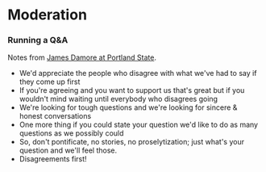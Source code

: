 # Moderation

### Running a Q&A

Notes from [James Damore at Portland State](https://youtu.be/VCrQ3EU8_PM?t=3209).

* We'd appreciate the people who disagree with what we've had to say if they come up first
* If you're agreeing and you want to support us that's great but if you wouldn't mind waiting until everybody who disagrees going
* We're looking for tough questions and we're looking for sincere & honest conversations
* One more thing if you could state your question we'd like to do as many questions as we possibly could
* So, don't pontificate, no stories, no proselytization; just what's your question and we'll feel those.
* Disagreements first!
